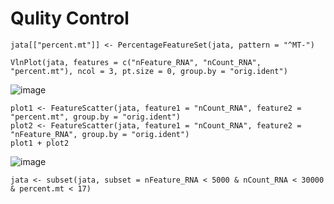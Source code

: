 # Qulity Control


```{r , fig.width=9, fig.height=6}
jata[["percent.mt"]] <- PercentageFeatureSet(jata, pattern = "^MT-")

VlnPlot(jata, features = c("nFeature_RNA", "nCount_RNA", "percent.mt"), ncol = 3, pt.size = 0, group.by = "orig.ident")
```
![image](https://github.com/jyhwang4/ymj_cite_seq_code/assets/59998490/b5ecbfd1-4525-461d-aac3-5629faf20c5e)

```{r , fig.width=8, fig.height=3}
plot1 <- FeatureScatter(jata, feature1 = "nCount_RNA", feature2 = "percent.mt", group.by = "orig.ident")
plot2 <- FeatureScatter(jata, feature1 = "nCount_RNA", feature2 = "nFeature_RNA", group.by = "orig.ident")
plot1 + plot2
```
![image](https://github.com/jyhwang4/ymj_cite_seq_code/assets/59998490/df1f856a-082d-42bc-9d87-fcad72e365e3)

```{r}
jata <- subset(jata, subset = nFeature_RNA < 5000 & nCount_RNA < 30000 & percent.mt < 17)
```
